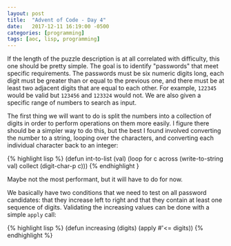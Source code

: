 ```yaml
---
layout: post
title:  "Advent of Code - Day 4"
date:   2017-12-11 16:19:00 -0500
categories: [programming]
tags: [aoc, lisp, programming]
---
```


If the length of the puzzle description is at all correlated with difficulty, this one should be pretty simple. The goal is to identify "passwords" that meet specific requirements. The passwords must be six numeric digits long, each digit must be greater than or equal to the previous one, and there must be at least two adjacent digits that are equal to each other. For example, `122345` would be valid but `123456` and `123324` would not. We are also given a specific range of numbers to search as input.

The first thing we will want to do is split the numbers into a collection of digits in order to perform operations on them more easily. I figure there should be a simpler way to do this, but the best I found involved converting the number to a string, looping over the characters, and converting each individual character back to an integer:

{% highlight lisp %}
(defun int-to-list (val)
    (loop for c across (write-to-string val) collect (digit-char-p c)))
{% endhighlight }

Maybe not the most performant, but it will have to do for now.

We basically have two conditions that we need to test on all password candidates: that they increase left to right and that they contain at least one sequence of digits. Validating the increasing values can be done with a simple `apply` call:

{% highlight lisp %}
(defun increasing (digits)
    (apply #'<= digits))
{% endhighlight %}